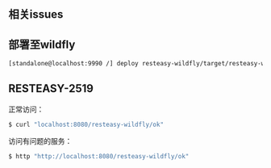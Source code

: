 ## 相关issues


## 部署至wildfly

```bash
[standalone@localhost:9990 /] deploy resteasy-wildfly/target/resteasy-wildfly.war --force
```

## RESTEASY-2519

正常访问：

```bash
$ curl "localhost:8080/resteasy-wildfly/ok"
```

访问有问题的服务：

```bash
$ http "http://localhost:8080/resteasy-wildfly/ok"
```

